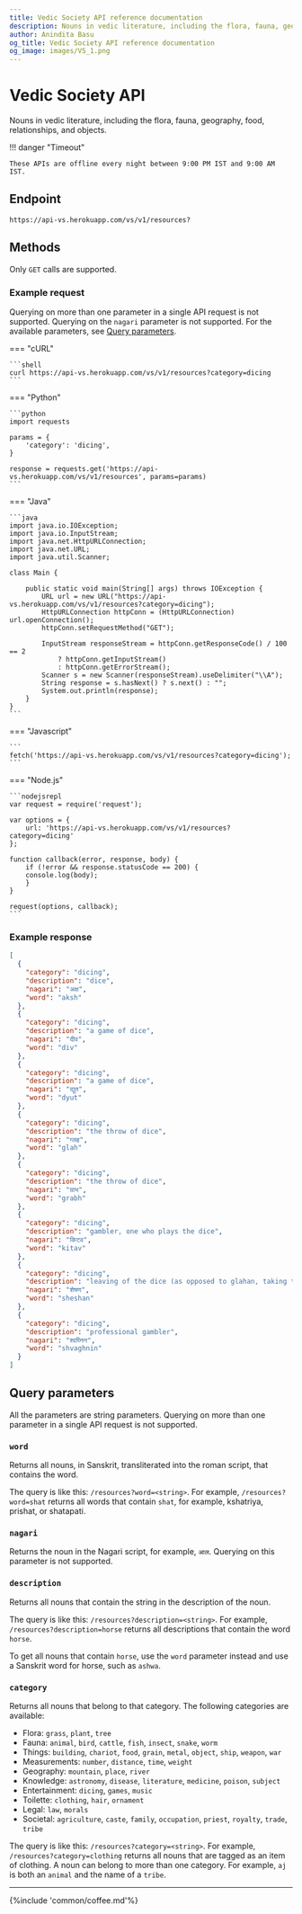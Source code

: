 ```yaml
---
title: Vedic Society API reference documentation
description: Nouns in vedic literature, including the flora, fauna, geography, food, relationships, and objects.
author: Anindita Basu
og_title: Vedic Society API reference documentation
og_image: images/VS_1.png
---
```


# Vedic Society API

Nouns in vedic literature, including the flora, fauna, geography, food, relationships, and objects.

!!! danger "Timeout"

    These APIs are offline every night between 9:00 PM IST and 9:00 AM IST.

## Endpoint

`https://api-vs.herokuapp.com/vs/v1/resources?`

## Methods

Only `GET` calls are supported.

### Example request

Querying on more than one parameter in a single API request is not supported. Querying on the `nagari` parameter is not supported. For the available parameters, see [Query parameters](#query-parameters).

=== "cURL"

    ```shell
	curl https://api-vs.herokuapp.com/vs/v1/resources?category=dicing
	```

=== "Python"

    ```python
	import requests

	params = {
    	'category': 'dicing',
	}
	
	response = requests.get('https://api-vs.herokuapp.com/vs/v1/resources', params=params)
	```

=== "Java"

    ```java
	import java.io.IOException;
	import java.io.InputStream;
	import java.net.HttpURLConnection;
	import java.net.URL;
	import java.util.Scanner;

	class Main {

		public static void main(String[] args) throws IOException {
			URL url = new URL("https://api-vs.herokuapp.com/vs/v1/resources?category=dicing");
			HttpURLConnection httpConn = (HttpURLConnection) url.openConnection();
			httpConn.setRequestMethod("GET");

			InputStream responseStream = httpConn.getResponseCode() / 100 == 2
				? httpConn.getInputStream()
				: httpConn.getErrorStream();
			Scanner s = new Scanner(responseStream).useDelimiter("\\A");
			String response = s.hasNext() ? s.next() : "";
			System.out.println(response);
		}
	}
    ```

=== "Javascript"

    ```
	fetch('https://api-vs.herokuapp.com/vs/v1/resources?category=dicing');
	```

=== "Node.js"

    ```nodejsrepl
	var request = require('request');

	var options = {
    	url: 'https://api-vs.herokuapp.com/vs/v1/resources?category=dicing'
	};

	function callback(error, response, body) {
    	if (!error && response.statusCode == 200) {
        console.log(body);
    	}
	}

	request(options, callback);
	```

### Example response

```json
[
  {
    "category": "dicing",
    "description": "dice",
    "nagari": "अक्ष",
    "word": "aksh"
  },
  {
    "category": "dicing",
    "description": "a game of dice",
    "nagari": "दीव",
    "word": "div"
  },
  {
    "category": "dicing",
    "description": "a game of dice",
    "nagari": "द्यूत",
    "word": "dyut"
  },
  {
    "category": "dicing",
    "description": "the throw of dice",
    "nagari": "ग्लह",
    "word": "glah"
  },
  {
    "category": "dicing",
    "description": "the throw of dice",
    "nagari": "ग्राभ",
    "word": "grabh"
  },
  {
    "category": "dicing",
    "description": "gambler, one who plays the dice",
    "nagari": "किटव",
    "word": "kitav"
  },
  {
    "category": "dicing",
    "description": "leaving of the dice (as opposed to glahan, taking them up for the throw)",
    "nagari": "शेषण",
    "word": "sheshan"
  },
  {
    "category": "dicing",
    "description": "professional gambler",
    "nagari": "श्वघ्निन",
    "word": "shvaghnin"
  }
]
```

## Query parameters

All the parameters are string parameters. Querying on more than one parameter in a single API request is not supported.

### `word`

Returns all nouns, in Sanskrit, transliterated into the roman script, that contains the word.

The query is like this: `/resources?word=<string>`. For example, `/resources?word=shat` returns all words that contain `shat`, for example, kshatriya, prishat, or shatapati.

### `nagari`

Returns the noun in the Nagari script, for example, `आल`. Querying on this parameter is not supported.

### `description`

Returns all nouns that contain the string in the description of the noun.

The query is like this: `/resources?description=<string>`. For example, `/resources?description=horse` returns all descriptions that contain the word `horse`.

To get all nouns that contain `horse`, use the `word` parameter instead and use a Sanskrit word for horse, such as `ashwa`.

### `category`

Returns all nouns that belong to that category. The following categories are available:

-  Flora: `grass`, `plant`, `tree`
-  Fauna: `animal`, `bird`, `cattle`, `fish`, `insect`, `snake`, `worm`
-  Things: `building`, `chariot`, `food`, `grain`, `metal`, `object`, `ship`, `weapon`, `war`
-  Measurements: `number`, `distance`, `time`, `weight`
-  Geography: `mountain`, `place`, `river`
-  Knowledge: `astronomy`, `disease`, `literature`, `medicine`, `poison`, `subject`
-  Entertainment: `dicing`, `games`, `music`
-  Toilette: `clothing`, `hair`, `ornament`
-  Legal: `law`, `morals`
-  Societal: `agriculture`, `caste`, `family`, `occupation`, `priest`, `royalty`, `trade`, `tribe`

The query is like this: `/resources?category=<string>`. For example, `/resources?category=clothing` returns all nouns that are tagged as an item of clothing. A noun can belong to more than one category. For example, `aj` is both an `animal` and the name of a `tribe`.

<hr/>

{%include 'common/coffee.md'%}

